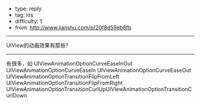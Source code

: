 - type: reply
- tag: ios
- difficulty:  1
- from: http://www.jianshu.com/p/20f8d59eb8fb

--------

UIView的动画效果有那些?

---------

有很多，如 UIViewAnimationOptionCurveEaseInOut UIViewAnimationOptionCurveEaseIn UIViewAnimationOptionCurveEaseOut UIViewAnimationOptionTransitionFlipFromLeft UIViewAnimationOptionTransitionFlipFromRight UIViewAnimationOptionTransitionCurlUpUIViewAnimationOptionTransitionCurlDown
